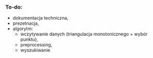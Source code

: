 ### To-do:
- dokumentacja techniczna,
- prezetnacja,
- algorytm:
  - wczytywanie danych (triangulacja monotonicznego + wybór punktu),
  - preprocessing,
  - wyszukiwanie